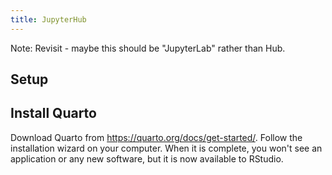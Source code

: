 ```yaml
---
title: JupyterHub
---
```


Note: Revisit - maybe this should be "JupyterLab" rather than Hub.

## Setup

## Install Quarto

Download Quarto from <https://quarto.org/docs/get-started/>. Follow the installation wizard on your computer. When it is complete, you won't see an application or any new software, but it is now available to RStudio.